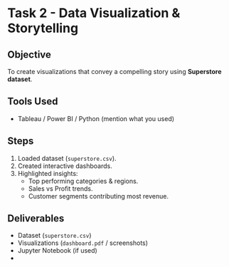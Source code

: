 # Task 2 - Data Visualization & Storytelling

## Objective
To create visualizations that convey a compelling story using **Superstore dataset**.

## Tools Used
- Tableau / Power BI / Python (mention what you used)

## Steps
1. Loaded dataset (`superstore.csv`).
2. Created interactive dashboards.
3. Highlighted insights:
   - Top performing categories & regions.
   - Sales vs Profit trends.
   - Customer segments contributing most revenue.

## Deliverables
- Dataset (`superstore.csv`)
- Visualizations (`dashboard.pdf` / screenshots)
- Jupyter Notebook (if used)
-
